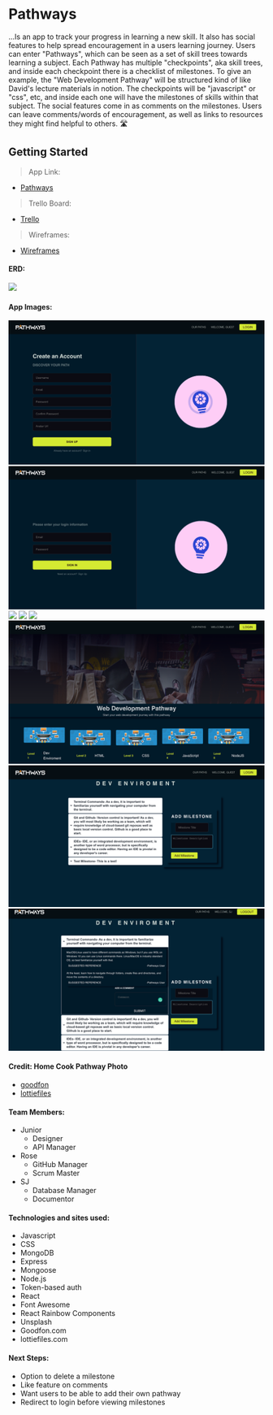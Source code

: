 # Pathways

...Is an app to track your progress in learning a new skill. It also has social features to help spread encouragement in a users learning journey. Users can enter "Pathways", which can be seen as a set of skill trees towards learning a subject. Each Pathway has multiple "checkpoints", aka skill trees, and inside each checkpoint there is a checklist of milestones. To give an example, the "Web Development Pathway" will be structured kind of like David's lecture materials in notion. The checkpoints will be "javascript" or "css", etc, and inside each one will have the milestones of skills within that subject. The social features come in as comments on the milestones. Users can leave comments/words of encouragement, as well as links to resources they might find helpful to others.  🛣️

## Getting Started

>App Link:
- [Pathways](https://learn-with-pathways.herokuapp.com/)

>Trello Board:
- [Trello](https://trello.com/b/7WLSQJsP/pathways-by-team-trifecta)

>Wireframes:
- [Wireframes](https://whimsical.com/pathways-NJhkun5pK8vKygZ3JdYaCY)

#### ERD:
![](images/Pathways-ERD.png)

#### App Images:
![](images/Create-User.png)
![](images/Login-Page.png)
![](images/Landing-Page.png)
![](images/How-it-works.png)
![](images/Pathways.png)
![](images/Skills-page.png)
![](images/Milestone-page.png)
![](images/Milestone-details.png)


#### Credit: Home Cook Pathway Photo 
- [goodfon](https://img2.goodfon.com/wallpaper/nbig/1/17/povar-produkty-pasta-gotovka.jpg)
- [lottiefiles](https://lottiefiles.com/61425-light-learning)
  
#### Team Members:
- Junior
  * Designer
  * API Manager
- Rose
  * GitHub Manager
  * Scrum Master
- SJ
  * Database Manager
  * Documentor

#### Technologies and sites used:
- Javascript
- CSS
- MongoDB
- Express
- Mongoose
- Node.js
- Token-based auth
- React
- Font Awesome
- React Rainbow Components
- Unsplash
- Goodfon.com
- lottiefiles.com

#### Next Steps:
- Option to delete a milestone
- Like feature on comments
- Want users to be able to add their own pathway
- Redirect to login before viewing milestones







